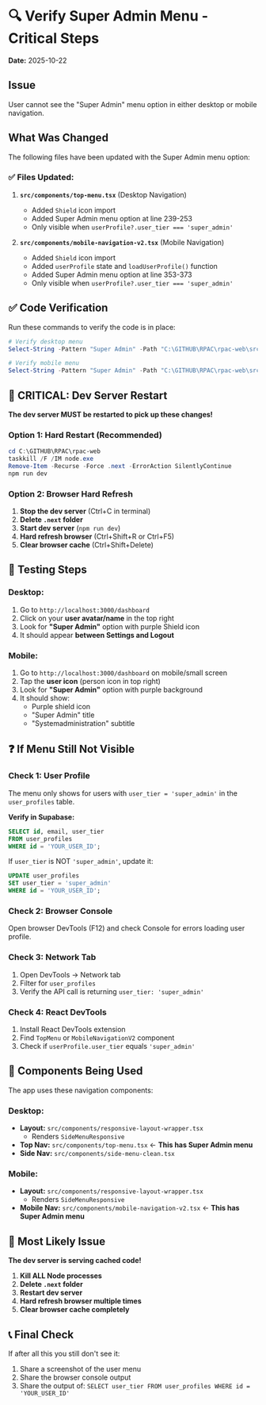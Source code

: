 # 🔍 Verify Super Admin Menu - Critical Steps

**Date:** 2025-10-22

## Issue
User cannot see the "Super Admin" menu option in either desktop or mobile navigation.

## What Was Changed
The following files have been updated with the Super Admin menu option:

### ✅ Files Updated:
1. **`src/components/top-menu.tsx`** (Desktop Navigation)
   - Added `Shield` icon import
   - Added Super Admin menu option at line 239-253
   - Only visible when `userProfile?.user_tier === 'super_admin'`

2. **`src/components/mobile-navigation-v2.tsx`** (Mobile Navigation)
   - Added `Shield` icon import
   - Added `userProfile` state and `loadUserProfile()` function
   - Added Super Admin menu option at line 353-373
   - Only visible when `userProfile?.user_tier === 'super_admin'`

## ✅ Code Verification
Run these commands to verify the code is in place:

```powershell
# Verify desktop menu
Select-String -Pattern "Super Admin" -Path "C:\GITHUB\RPAC\rpac-web\src\components\top-menu.tsx" -Context 2

# Verify mobile menu
Select-String -Pattern "Super Admin" -Path "C:\GITHUB\RPAC\rpac-web\src\components\mobile-navigation-v2.tsx" -Context 2
```

## 🔄 CRITICAL: Dev Server Restart

**The dev server MUST be restarted to pick up these changes!**

### Option 1: Hard Restart (Recommended)
```powershell
cd C:\GITHUB\RPAC\rpac-web
taskkill /F /IM node.exe
Remove-Item -Recurse -Force .next -ErrorAction SilentlyContinue
npm run dev
```

### Option 2: Browser Hard Refresh
1. **Stop the dev server** (Ctrl+C in terminal)
2. **Delete `.next` folder**
3. **Start dev server** (`npm run dev`)
4. **Hard refresh browser** (Ctrl+Shift+R or Ctrl+F5)
5. **Clear browser cache** (Ctrl+Shift+Delete)

## 🧪 Testing Steps

### Desktop:
1. Go to `http://localhost:3000/dashboard`
2. Click on your **user avatar/name** in the top right
3. Look for **"Super Admin"** option with purple Shield icon
4. It should appear **between Settings and Logout**

### Mobile:
1. Go to `http://localhost:3000/dashboard` on mobile/small screen
2. Tap the **user icon** (person icon in top right)
3. Look for **"Super Admin"** option with purple background
4. It should show:
   - Purple shield icon
   - "Super Admin" title
   - "Systemadministration" subtitle

## ❓ If Menu Still Not Visible

### Check 1: User Profile
The menu only shows for users with `user_tier = 'super_admin'` in the `user_profiles` table.

**Verify in Supabase:**
```sql
SELECT id, email, user_tier 
FROM user_profiles 
WHERE id = 'YOUR_USER_ID';
```

If `user_tier` is NOT `'super_admin'`, update it:
```sql
UPDATE user_profiles 
SET user_tier = 'super_admin' 
WHERE id = 'YOUR_USER_ID';
```

### Check 2: Browser Console
Open browser DevTools (F12) and check Console for errors loading user profile.

### Check 3: Network Tab
1. Open DevTools → Network tab
2. Filter for `user_profiles`
3. Verify the API call is returning `user_tier: 'super_admin'`

### Check 4: React DevTools
1. Install React DevTools extension
2. Find `TopMenu` or `MobileNavigationV2` component
3. Check if `userProfile.user_tier` equals `'super_admin'`

## 📝 Components Being Used

The app uses these navigation components:

### Desktop:
- **Layout:** `src/components/responsive-layout-wrapper.tsx`
  - Renders `SideMenuResponsive`
- **Top Nav:** `src/components/top-menu.tsx` ← **This has Super Admin menu**
- **Side Nav:** `src/components/side-menu-clean.tsx`

### Mobile:
- **Layout:** `src/components/responsive-layout-wrapper.tsx`
  - Renders `SideMenuResponsive`
- **Mobile Nav:** `src/components/mobile-navigation-v2.tsx` ← **This has Super Admin menu**

## 🚨 Most Likely Issue

**The dev server is serving cached code!**

1. **Kill ALL Node processes**
2. **Delete `.next` folder**
3. **Restart dev server**
4. **Hard refresh browser multiple times**
5. **Clear browser cache completely**

## 📞 Final Check

If after all this you still don't see it:
1. Share a screenshot of the user menu
2. Share the browser console output
3. Share the output of: `SELECT user_tier FROM user_profiles WHERE id = 'YOUR_USER_ID'`


